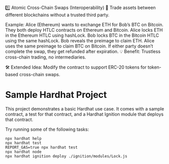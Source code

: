 
1️⃣ Atomic Cross-Chain Swaps (Interoperability)
🔗 Trade assets between different blockchains without a trusted third party.

Example:
Alice (Ethereum) wants to exchange ETH for Bob’s BTC on Bitcoin.
They both deploy HTLC contracts on Ethereum and Bitcoin.
Alice locks ETH in the Ethereum HTLC using hashLock.
Bob locks BTC in the Bitcoin HTLC using the same hashLock.
Bob reveals the preimage to claim ETH.
Alice uses the same preimage to claim BTC on Bitcoin.
If either party doesn’t complete the swap, they get refunded after expiration.
💡 Benefit: Trustless cross-chain trading, no intermediaries.

🛠 Extended Idea: Modify the contract to support ERC-20 tokens for token-based cross-chain swaps.

# Sample Hardhat Project

This project demonstrates a basic Hardhat use case. It comes with a sample contract, a test for that contract, and a Hardhat Ignition module that deploys that contract.

Try running some of the following tasks:

```shell
npx hardhat help
npx hardhat test
REPORT_GAS=true npx hardhat test
npx hardhat node
npx hardhat ignition deploy ./ignition/modules/Lock.js
```

